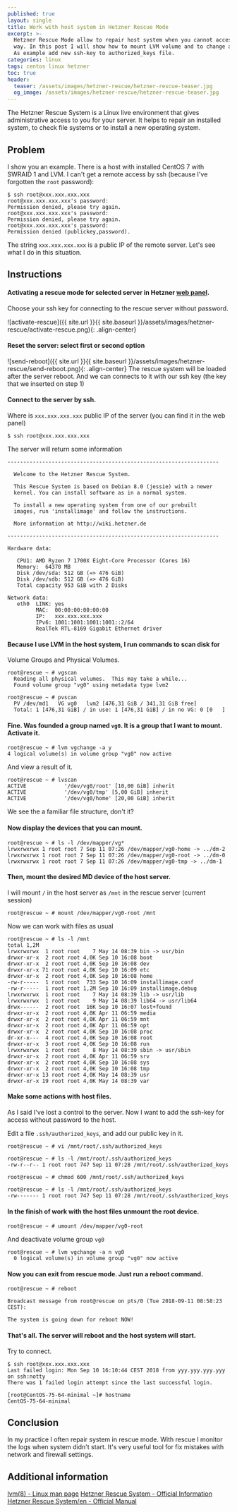 ```yaml
---
published: true
layout: single
title: Work with host system in Hetzner Rescue Mode
excerpt: >-
  Hetzner Rescue Mode allow to repair host system when you cannot access in usually
  way. In this post I will show how to mount LVM volume and to change a some file.
  As example add new ssh-key to authorized_keys file.
categories: linux
tags: centos linux hetzner
toc: true
header:
  teaser: /assets/images/hetzner-rescue/hetzner-rescue-teaser.jpg
  og_image: /assets/images/hetzner-rescue/hetzner-rescue-teaser.jpg
---
```


The Hetzner Rescue System is a Linux live environment that gives administrative
access to you for your server. It helps to repair an installed system,
to check file systems or to install a new operating system.

## Problem

I show you an example. There is a host with installed CentOS 7 with SWRAID 1 and LVM.
I can't get a remote access by ssh (because I've forgotten the `root` password):

```
$ ssh root@xxx.xxx.xxx.xxx
root@xxx.xxx.xxx.xxx's password:
Permission denied, please try again.
root@xxx.xxx.xxx.xxx's password:
Permission denied, please try again.
root@xxx.xxx.xxx.xxx's password:
Permission denied (publickey,password).
```

The string `xxx.xxx.xxx.xxx` is a public IP of the remote server.
Let's see what I do in this situation.

## Instructions

#### Activating a rescue mode for selected server in Hetzner [web panel][web-panel].
Choose your ssh key for connecting to the rescue server without password.

![activate-rescue]({{ site.url }}{{ site.baseurl }}/assets/images/hetzner-rescue/activate-rescue.png){: .align-center}

#### Reset the server: select first or second option

![send-reboot]({{ site.url }}{{ site.baseurl }}/assets/images/hetzner-rescue/send-reboot.png){: .align-center}
The rescue system will be loaded after the server reboot.
And we can connects to it with our ssh key (the key that we inserted on step 1)

#### Connect to the server by ssh.

Where is `xxx.xxx.xxx.xxx` public IP of the server
(you can find it in the web panel)
```
$ ssh root@xxx.xxx.xxx.xxx
```

The server will return some information
```
-------------------------------------------------------------------

  Welcome to the Hetzner Rescue System.

  This Rescue System is based on Debian 8.0 (jessie) with a newer
  kernel. You can install software as in a normal system.

  To install a new operating system from one of our prebuilt
  images, run 'installimage' and follow the instructions.

  More information at http://wiki.hetzner.de

-------------------------------------------------------------------

Hardware data:

   CPU1: AMD Ryzen 7 1700X Eight-Core Processor (Cores 16)
   Memory:  64370 MB
   Disk /dev/sda: 512 GB (=> 476 GiB)
   Disk /dev/sdb: 512 GB (=> 476 GiB)
   Total capacity 953 GiB with 2 Disks

Network data:
   eth0  LINK: yes
         MAC:  00:00:00:00:00:00
         IP:   xxx.xxx.xxx.xxx
         IPv6: 1001:1001:1001:1001::2/64
         RealTek RTL-8169 Gigabit Ethernet driver
```

#### Because I use LVM in the host system, I run commands to scan disk for
 Volume Groups and Physical Volumes.

```
root@rescue ~ # vgscan
  Reading all physical volumes.  This may take a while...
  Found volume group "vg0" using metadata type lvm2

root@rescue ~ # pvscan
  PV /dev/md1   VG vg0   lvm2 [476,31 GiB / 341,31 GiB free]
  Total: 1 [476,31 GiB] / in use: 1 [476,31 GiB] / in no VG: 0 [0   ]
```

#### Fine. Was founded a group named `vg0`. It is a group that I want to mount. Activate it.

```
root@rescue ~ # lvm vgchange -a y
4 logical volume(s) in volume group "vg0" now active
```

And view a result of it.
```
root@rescue ~ # lvscan
ACTIVE            '/dev/vg0/root' [10,00 GiB] inherit
ACTIVE            '/dev/vg0/tmp' [5,00 GiB] inherit
ACTIVE            '/dev/vg0/home' [20,00 GiB] inherit
```

We see the a familiar file structure, don't it?

#### Now display the devices that you can mount.

```
root@rescue ~ # ls -l /dev/mapper/vg*
lrwxrwxrwx 1 root root 7 Sep 11 07:26 /dev/mapper/vg0-home -> ../dm-2
lrwxrwxrwx 1 root root 7 Sep 11 07:26 /dev/mapper/vg0-root -> ../dm-0
lrwxrwxrwx 1 root root 7 Sep 11 07:26 /dev/mapper/vg0-tmp -> ../dm-1
```

#### Then, mount the desired MD device of the host server.

I will mount `/` in the host server as `/mnt` in the rescue server (current session)

```
root@rescue ~ # mount /dev/mapper/vg0-root /mnt
```

Now we can work with files as usual
```
root@rescue ~ # ls -l /mnt
total 1,2M
lrwxrwxrwx  1 root root    7 May 14 08:39 bin -> usr/bin
drwxr-xr-x  2 root root 4,0K Sep 10 16:08 boot
drwxr-xr-x  2 root root 4,0K Sep 10 16:08 dev
drwxr-xr-x 71 root root 4,0K Sep 10 16:09 etc
drwxr-xr-x  2 root root 4,0K Sep 10 16:08 home
-rw-r-----  1 root root  733 Sep 10 16:09 installimage.conf
-rw-r-----  1 root root 1,2M Sep 10 16:09 installimage.debug
lrwxrwxrwx  1 root root    7 May 14 08:39 lib -> usr/lib
lrwxrwxrwx  1 root root    9 May 14 08:39 lib64 -> usr/lib64
drwx------  2 root root  16K Sep 10 16:07 lost+found
drwxr-xr-x  2 root root 4,0K Apr 11 06:59 media
drwxr-xr-x  2 root root 4,0K Apr 11 06:59 mnt
drwxr-xr-x  2 root root 4,0K Apr 11 06:59 opt
drwxr-xr-x  2 root root 4,0K Sep 10 16:08 proc
dr-xr-x---  4 root root 4,0K Sep 10 16:08 root
drwxr-xr-x  3 root root 4,0K Sep 10 16:08 run
lrwxrwxrwx  1 root root    8 May 14 08:39 sbin -> usr/sbin
drwxr-xr-x  2 root root 4,0K Apr 11 06:59 srv
drwxr-xr-x  2 root root 4,0K Sep 10 16:08 sys
drwxr-xr-x  2 root root 4,0K Sep 10 16:08 tmp
drwxr-xr-x 13 root root 4,0K May 14 08:39 usr
drwxr-xr-x 19 root root 4,0K May 14 08:39 var
```

#### Make some actions with host files.

As I said I've lost a control to the server.
Now I want to add the ssh-key for access without password to the host.

Edit a file `.ssh/authorized_keys`, and add our public key in it.

```
root@rescue ~ # vi /mnt/root/.ssh/authorized_keys

root@rescue ~ # ls -l /mnt/root/.ssh/authorized_keys
-rw-r--r-- 1 root root 747 Sep 11 07:28 /mnt/root/.ssh/authorized_keys

root@rescue ~ # chmod 600 /mnt/root/.ssh/authorized_keys

root@rescue ~ # ls -l /mnt/root/.ssh/authorized_keys
-rw------- 1 root root 747 Sep 11 07:28 /mnt/root/.ssh/authorized_keys
```

#### In the finish of work with the host files unmount the root device.

```
root@rescue ~ # umount /dev/mapper/vg0-root
```

And deactivate volume group `vg0`
```
root@rescue ~ # lvm vgchange -a n vg0
  0 logical volume(s) in volume group "vg0" now active
```

#### Now you can exit from rescue mode. Just run a reboot command.

```
root@rescue ~ # reboot

Broadcast message from root@rescue on pts/0 (Tue 2018-09-11 08:58:23 CEST):

The system is going down for reboot NOW!
```

#### That's all. The server will reboot and the host system will start.

Try to connect.
```
$ ssh root@xxx.xxx.xxx.xxx
Last failed login: Mon Sep 10 16:10:44 CEST 2018 from yyy.yyy.yyy.yyy on ssh:notty
There was 1 failed login attempt since the last successful login.

[root@CentOS-75-64-minimal ~]# hostname
CentOS-75-64-minimal
```

## Conclusion

In my practice I often repair system in rescue mode. With rescue I monitor the
logs when system didn't start. It's very useful tool for fix mistakes with
network and firewall settings.

## Additional information

[lvm(8) - Linux man page][lvm]
[Hetzner Rescue System - Official Information](https://www.hetzner.com/unternehmen/rescue-system)
[Hetzner Rescue System/en - Official Manual][rescue-doc]

[web-panel]: https://robot.your-server.de/server
[rescue-doc]: https://wiki.hetzner.de/index.php/Hetzner_Rescue-System/en
[lvm]: https://linux.die.net/man/8/lvm
